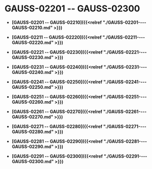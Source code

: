 # GAUSS-02201 -- GAUSS-02300

-   **[GAUSS-02201 -- GAUSS-02210]({{<relref "./GAUSS-02201----GAUSS-02210.md" >}})**  

-   **[GAUSS-02211 -- GAUSS-02220]({{<relref "./GAUSS-02211----GAUSS-02220.md" >}})**  

-   **[GAUSS-02221 -- GAUSS-02230]({{<relref "./GAUSS-02221----GAUSS-02230.md" >}})**  

-   **[GAUSS-02231 -- GAUSS-02240]({{<relref "./GAUSS-02231----GAUSS-02240.md" >}})**  

-   **[GAUSS-02241 -- GAUSS-02250]({{<relref "./GAUSS-02241----GAUSS-02250.md" >}})**  

-   **[GAUSS-02251 -- GAUSS-02260]({{<relref "./GAUSS-02251----GAUSS-02260.md" >}})**  

-   **[GAUSS-02261 -- GAUSS-02270]({{<relref "./GAUSS-02261----GAUSS-02270.md" >}})**  

-   **[GAUSS-02271 -- GAUSS-02280]({{<relref "./GAUSS-02271----GAUSS-02280.md" >}})**  

-   **[GAUSS-02281 -- GAUSS-02290]({{<relref "./GAUSS-02281----GAUSS-02290.md" >}})**  

-   **[GAUSS-02291 -- GAUSS-02300]({{<relref "./GAUSS-02291----GAUSS-02300.md" >}})**  


